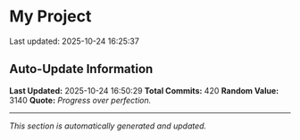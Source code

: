# My Project


Last updated: 2025-10-24 16:25:37











































































































































































































































































































































































































































































































































































































































































































































































































































## Auto-Update Information

**Last Updated:** 2025-10-24 16:50:29
**Total Commits:** 420
**Random Value:** 3140
**Quote:** _Progress over perfection._

---
_This section is automatically generated and updated._